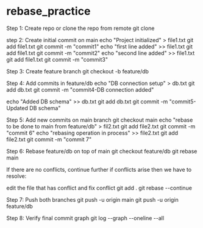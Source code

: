 # rebase_practice
Step 1: Create repo or clone the repo from remote
git clone <url>

step 2: Create initial commit on main
echo "Project initialized" > file1.txt
git add file1.txt
git commit -m "commit1"
echo "first line added" >> file1.txt
git add file1.txt
git commit -m "commit2"
echo "second line added" >> file1.txt
git add file1.txt
git commit -m "commit3"

Step 3: Create feature branch
git checkout -b feature/db

Step 4: Add commits in feature/db
echo "DB connection setup" > db.txt
git add db.txt
git commit -m "commit4-DB connection added"

echo "Added DB schema" >> db.txt
git add db.txt
git commit -m "commit5-Updated DB schema"

Step 5: Add new commits on main branch
git checkout main
echo "rebase to be done to main from feature/db" > fil2.txt
git add file2.txt
git commit -m "commit 6"
echo "rebasing operation in process" >> file2.txt
git add file2.txt
git commit -m "commit 7"

Step 6: Rebase feature/db on top of main
git checkout feature/db
git rebase main

If there are no conflicts, continue further
if conflicts arise then we have to resolve:

edit the file that has conflict and fix conflict
git add .
git rebase --continue

Step 7: Push both branches
git push -u origin main
git push -u origin feature/db

Step 8: Verify final commit graph
git log --graph --oneline --all
